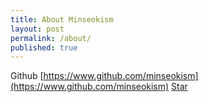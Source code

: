 ```yaml
---
title: About Minseokism
layout: post
permalink: /about/
published: true
---
```


Github [https://www.github.com/minseokism](https://www.github.com/minseokism)
<a class="github-button" href="https://github.com/minseokism/minseokism.github.io" data-style="mega" data-count-href="/minseokism/minseokism.github.io/stargazers" data-count-api="/repos/minseokism/minseokism.github.io#stargazers_count" data-count-aria-label="# stargazers on GitHub" aria-label="Star minseokism/minseokism.github.io on GitHub">Star</a>
<script async defer src="https://buttons.github.io/buttons.js"></script>
